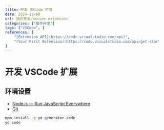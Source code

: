 ```yaml
---
title: 开发 VSCode 扩展
date: 2024-12-09
url: 插件开发/vscode-extension
categories: ["插件开发"]
tags: ["VSCode", ]
references: [
	"[Extension API](https://code.visualstudio.com/api)",
	"[Your First Extension](https://code.visualstudio.com/api/get-started/your-first-extension)"
]
---
```


<!--more-->

# 开发 VSCode 扩展

## 环境设置

- [Node.js — Run JavaScript Everywhere](https://nodejs.org/en)
- [Git](https://git-scm.com)

```bash
npm install -g yo generator-code
yo code
```
